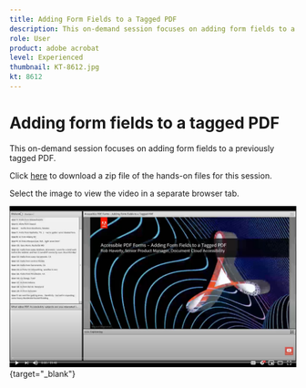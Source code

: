 ```yaml
---
title: Adding Form Fields to a Tagged PDF
description: This on-demand session focuses on adding form fields to a previously tagged PDF
role: User
product: adobe acrobat
level: Experienced
thumbnail: KT-8612.jpg
kt: 8612
---
```

# Adding form fields to a tagged PDF

This on-demand session focuses on adding form fields to a previously tagged PDF.

Click [here](../assets/accessibiitysession5.zip) to download a zip file of the hands-on files for this session.

Select the image to view the video in a separate browser tab.

[![Session 5 Video](../assets/accessibilitysession5_YT.png)](https://youtu.be/vaM9R-mt5Jo){target="_blank"}